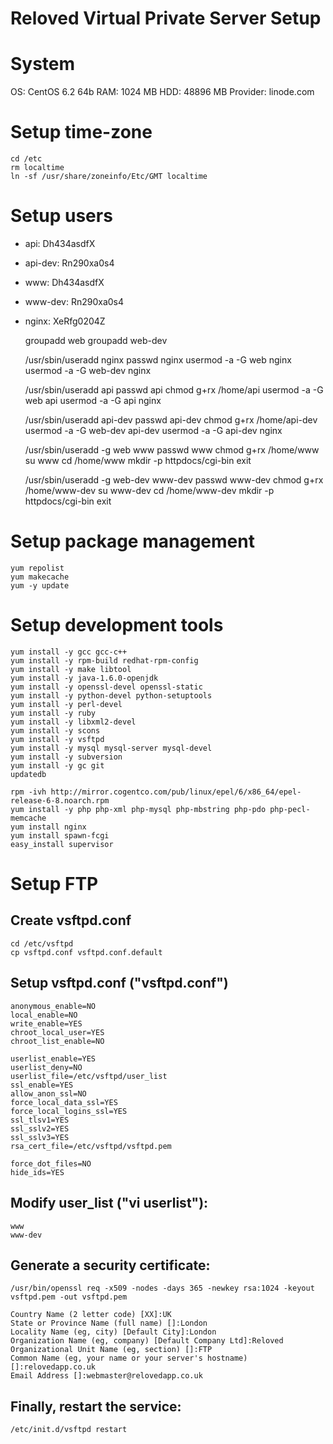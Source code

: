 Reloved Virtual Private Server Setup
=======

# System

OS: CentOS 6.2 64b
RAM: 1024 MB
HDD: 48896 MB
Provider: linode.com

# Setup time-zone

    cd /etc
    rm localtime
    ln -sf /usr/share/zoneinfo/Etc/GMT localtime

# Setup users

* api: Dh434asdfX
* api-dev: Rn290xa0s4
* www: Dh434asdfX
* www-dev: Rn290xa0s4
* nginx: XeRfg0204Z

	groupadd web
	groupadd web-dev
	
	/usr/sbin/useradd nginx
	passwd nginx
	usermod -a -G web nginx
	usermod -a -G web-dev nginx
    
    /usr/sbin/useradd api
    passwd api
    chmod g+rx /home/api
    usermod -a -G web api
    usermod -a -G api nginx
    
    /usr/sbin/useradd api-dev
    passwd api-dev
    chmod g+rx /home/api-dev
    usermod -a -G web-dev api-dev
    usermod -a -G api-dev nginx
    
    /usr/sbin/useradd -g web www
    passwd www
    chmod g+rx /home/www
    su www
    cd /home/www
    mkdir -p httpdocs/cgi-bin
    exit
    
    /usr/sbin/useradd -g web-dev www-dev
    passwd www-dev
    chmod g+rx /home/www-dev
    su www-dev
    cd /home/www-dev
    mkdir -p httpdocs/cgi-bin
    exit

# Setup package management

    yum repolist
    yum makecache
    yum -y update
    
# Setup development tools

    yum install -y gcc gcc-c++
    yum install -y rpm-build redhat-rpm-config
    yum install -y make libtool
    yum install -y java-1.6.0-openjdk
    yum install -y openssl-devel openssl-static
    yum install -y python-devel python-setuptools
    yum install -y perl-devel
    yum install -y ruby
    yum install -y libxml2-devel
    yum install -y scons
    yum install -y vsftpd
    yum install -y mysql mysql-server mysql-devel
    yum install -y subversion
    yum install -y gc git
    updatedb
    
    rpm -ivh http://mirror.cogentco.com/pub/linux/epel/6/x86_64/epel-release-6-8.noarch.rpm
    yum install -y php php-xml php-mysql php-mbstring php-pdo php-pecl-memcache
    yum install nginx
    yum install spawn-fcgi
    easy_install supervisor

# Setup FTP

## Create vsftpd.conf

    cd /etc/vsftpd
    cp vsftpd.conf vsftpd.conf.default

## Setup vsftpd.conf ("vsftpd.conf")

    anonymous_enable=NO
    local_enable=NO
    write_enable=YES
    chroot_local_user=YES
    chroot_list_enable=NO
    
    userlist_enable=YES
    userlist_deny=NO
    userlist_file=/etc/vsftpd/user_list
    ssl_enable=YES
    allow_anon_ssl=NO
    force_local_data_ssl=YES
    force_local_logins_ssl=YES
    ssl_tlsv1=YES
    ssl_sslv2=YES
    ssl_sslv3=YES
    rsa_cert_file=/etc/vsftpd/vsftpd.pem
    
    force_dot_files=NO
    hide_ids=YES

## Modify user_list ("vi userlist"):

    www
    www-dev

## Generate a security certificate:

    /usr/bin/openssl req -x509 -nodes -days 365 -newkey rsa:1024 -keyout vsftpd.pem -out vsftpd.pem
    
    Country Name (2 letter code) [XX]:UK
    State or Province Name (full name) []:London
    Locality Name (eg, city) [Default City]:London
    Organization Name (eg, company) [Default Company Ltd]:Reloved
    Organizational Unit Name (eg, section) []:FTP
    Common Name (eg, your name or your server's hostname) []:relovedapp.co.uk
    Email Address []:webmaster@relovedapp.co.uk

## Finally, restart the service:

    /etc/init.d/vsftpd restart
